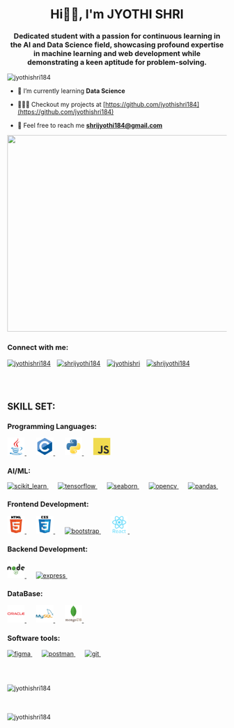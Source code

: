 <h1 align="center">Hi👋🏻, I'm JYOTHI SHRI</h1>
<h3 align="center">Dedicated student with a passion for continuous learning in the AI and Data Science field, showcasing profound expertise in machine learning and web development while demonstrating a keen aptitude for problem-solving.</h3>

<p align="left"> <img src="https://komarev.com/ghpvc/?username=jyothishri184&label=Profile%20views&color=0e75b6&style=flat" alt="jyothishri184" /> </p>

- 🌱 I’m currently learning **Data Science**

- 👩🏻‍💻 Checkout my projects at [https://github.com/jyothishri184](https://github.com/jyothishri184)

- 📧 Feel free to reach me **shrijyothi184@gmail.com**

<img src="https://github.com/jyothishri184/jyothishri184/assets/106957211/22dc88df-7458-4f60-9d51-c3e15dea512a" width="600" height="450"> 

<h3 align="left">Connect with me:</h3>

<p align="left">
  
<a href="https://linkedin.com/in/jyothishri184" target="blank"><img align="center" src="https://raw.githubusercontent.com/rahuldkjain/github-profile-readme-generator/master/src/images/icons/Social/linked-in-alt.svg" alt="jyothishri184" height="30" width="40" /></a> &ensp;
  <a href="https://www.leetcode.com/shrijyothi184" target="blank"><img align="center" src="https://raw.githubusercontent.com/rahuldkjain/github-profile-readme-generator/master/src/images/icons/Social/leet-code.svg" alt="shrijyothi184" height="30" width="40" /></a> &ensp;
<a href="https://kaggle.com/jyothishri" target="blank"><img align="center" src="https://raw.githubusercontent.com/rahuldkjain/github-profile-readme-generator/master/src/images/icons/Social/kaggle.svg" alt="jyothishri" height="30" width="40" /></a> &ensp;
<a href="https://www.hackerrank.com/shrijyothi184" target="blank"><img align="center" src="https://raw.githubusercontent.com/rahuldkjain/github-profile-readme-generator/master/src/images/icons/Social/hackerrank.svg" alt="shrijyothi184" height="30" width="40" /></a>

</p>
<br><br>

<h2 align="left"> SKILL SET: </h2>
<p align="left"> 
<h3 align="left">Programming Languages: </h3>
<a href="https://www.java.com" target="_blank" rel="noreferrer"> <img src="https://raw.githubusercontent.com/devicons/devicon/master/icons/java/java-original.svg" alt="java" width="40" height="40"/> </a> &ensp; &ensp;
<a href="https://www.cprogramming.com/" target="_blank" rel="noreferrer"> <img src="https://raw.githubusercontent.com/devicons/devicon/master/icons/c/c-original.svg" alt="c" width="40" height="40"/> </a> &ensp; &ensp;
<a href="https://www.python.org" target="_blank" rel="noreferrer"> <img src="https://raw.githubusercontent.com/devicons/devicon/master/icons/python/python-original.svg" alt="python" width="40" height="40"/> </a> &ensp; &ensp;
<a href="https://developer.mozilla.org/en-US/docs/Web/JavaScript" target="_blank" rel="noreferrer"> <img src="https://raw.githubusercontent.com/devicons/devicon/master/icons/javascript/javascript-original.svg" alt="javascript" width="40" height="40"/> </a>


<h3 align="left">AI/ML: </h3>
<a href="https://scikit-learn.org/" target="_blank" rel="noreferrer"> <img src="https://upload.wikimedia.org/wikipedia/commons/0/05/Scikit_learn_logo_small.svg" alt="scikit_learn" width="40" height="40"/> </a> &ensp; &ensp;
<a href="https://www.tensorflow.org" target="_blank" rel="noreferrer"> <img src="https://www.vectorlogo.zone/logos/tensorflow/tensorflow-icon.svg" alt="tensorflow" width="40" height="40"/> </a> &ensp; &ensp;
<a href="https://seaborn.pydata.org/" target="_blank" rel="noreferrer"> <img src="https://seaborn.pydata.org/_images/logo-mark-lightbg.svg" alt="seaborn" width="40" height="40"/> </a> &ensp; &ensp;
<a href="https://opencv.org/" target="_blank" rel="noreferrer"> <img src="https://www.vectorlogo.zone/logos/opencv/opencv-icon.svg" alt="opencv" width="40" height="40"/> </a> &ensp; &ensp;
<a href="https://pandas.pydata.org/" target="_blank" rel="noreferrer"> <img src="https://github.com/jyothishri184/jyothishri184/assets/106957211/ea19a0a2-c45c-44e9-b12b-33b84dc722bc" alt="pandas" width="40" height="40"/> </a> &ensp; &ensp;


<h3 align="left">Frontend Development: </h3>

<a href="https://www.w3.org/html/" target="_blank" rel="noreferrer"> <img src="https://raw.githubusercontent.com/devicons/devicon/master/icons/html5/html5-original-wordmark.svg" alt="html5" width="40" height="40"/> </a> &ensp; &ensp;
<a href="https://www.w3schools.com/css/" target="_blank" rel="noreferrer"> <img src="https://raw.githubusercontent.com/devicons/devicon/master/icons/css3/css3-original-wordmark.svg" alt="css3" width="40" height="40"/> </a> &ensp; &ensp;
<a href="https://getbootstrap.com" target="_blank" rel="noreferrer"> <img src="https://github.com/jyothishri184/jyothishri184/assets/106957211/6ae48556-bf52-44e3-85e0-767f703c9ed5" alt="bootstrap" width="40" height="40"/> </a> &ensp; &ensp;
<a href="https://reactjs.org/" target="_blank" rel="noreferrer"> <img src="https://raw.githubusercontent.com/devicons/devicon/master/icons/react/react-original-wordmark.svg" alt="react" width="40" height="40"/> </a> &ensp; &ensp;


<h3 align="left">Backend Development: </h3>

<a href="https://nodejs.org" target="_blank" rel="noreferrer"> <img src="https://raw.githubusercontent.com/devicons/devicon/master/icons/nodejs/nodejs-original-wordmark.svg" alt="nodejs" width="40" height="40"/> </a> &ensp; &ensp;
<a href="https://expressjs.com" target="_blank" rel="noreferrer"> <img src="https://github.com/jyothishri184/jyothishri184/assets/106957211/32e910a3-ed4f-4e17-832e-7bd7a0e74416" alt="express" width="40" height="40"/> </a> &ensp; &ensp;


<h3 align="left">DataBase: </h3>
<a href="https://www.oracle.com/" target="_blank" rel="noreferrer"> <img src="https://raw.githubusercontent.com/devicons/devicon/master/icons/oracle/oracle-original.svg" alt="oracle" width="40" height="40"/> </a> &ensp; &ensp;
<a href="https://www.mysql.com/" target="_blank" rel="noreferrer"> <img src="https://raw.githubusercontent.com/devicons/devicon/master/icons/mysql/mysql-original-wordmark.svg" alt="mysql" width="40" height="40"/> </a> &ensp; &ensp;
<a href="https://www.mongodb.com/" target="_blank" rel="noreferrer"> <img src="https://raw.githubusercontent.com/devicons/devicon/master/icons/mongodb/mongodb-original-wordmark.svg" alt="mongodb" width="40" height="40"/> </a> &ensp; &ensp;

<h3 align="left">Software tools: </h3>
<a href="https://www.figma.com/" target="_blank" rel="noreferrer"> <img src="https://www.vectorlogo.zone/logos/figma/figma-icon.svg" alt="figma" width="40" height="40"/> </a> &ensp; &ensp;
<a href="https://postman.com" target="_blank" rel="noreferrer"> <img src="https://www.vectorlogo.zone/logos/getpostman/getpostman-icon.svg" alt="postman" width="40" height="40"/> </a> &ensp; &ensp;
<a href="https://git-scm.com/" target="_blank" rel="noreferrer"> <img src="https://www.vectorlogo.zone/logos/git-scm/git-scm-icon.svg" alt="git" width="40" height="40"/> </a> &ensp; &ensp;
      
</p>

<br>
<br>

<p> <img align="left" src="https://github-readme-stats.vercel.app/api/top-langs?username=jyothishri184&show_icons=true&locale=en&layout=compact" alt="jyothishri184" /> </p>
<br><br><br>
<p> <img align="center" src="https://github-readme-stats.vercel.app/api?username=jyothishri184&show_icons=true&locale=en" alt="jyothishri184" /> </p>
